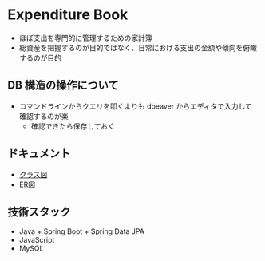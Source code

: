 # Expenditure Book

* ほぼ支出を専門的に管理するための家計簿
* 総資産を把握するのが目的ではなく、日常における支出の金額や傾向を俯瞰するのが目的

## DB 構造の操作について

* コマンドラインからクエリを叩くよりも dbeaver からエディタで入力して確認するのが楽
  * 確認できたら保存しておく

## ドキュメント

* [クラス図](./Document/class_diagram.md)
* [ER図](./Document/entity_relationship_diagram.md)

## 技術スタック

* Java + Spring Boot + Spring Data JPA
* JavaScript
* MySQL

